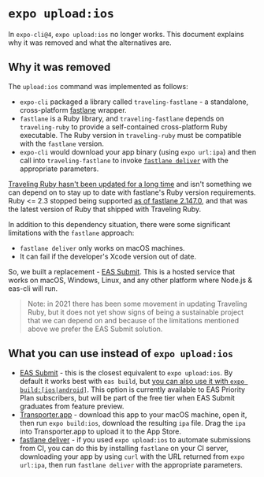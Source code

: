 # `expo upload:ios`

In `expo-cli@4`, `expo upload:ios` no longer works. This document explains why it was removed and what the alternatives are.

## Why it was removed

The `upload:ios` command was implemented as follows:

- `expo-cli` packaged a library called `traveling-fastlane` - a standalone, cross-platform [fastlane](https://fastlane.tools/) wrapper.
- `fastlane` is a Ruby library, and `traveling-fastlane` depends on `traveling-ruby` to provide a self-contained cross-platform Ruby executable. The Ruby version in `traveling-ruby` must be compatible with the `fastlane` version.
- `expo-cli` would download your app binary (using `expo url:ipa`) and then call into `traveling-fastlane` to invoke [`fastlane deliver`](https://docs.fastlane.tools/actions/deliver/) with the appropriate parameters.

[Traveling Ruby hasn't been updated for a long time](https://www.joyfulbikeshedding.com/blog/2021-01-06-the-future-of-traveling-ruby.html) and isn't something we can depend on to stay up to date with fastlane's Ruby version requirements. Ruby <= 2.3 stopped being supported [as of fastlane 2.147.0](https://github.com/fastlane/fastlane/releases/tag/2.147.0), and that was the latest version of Ruby that shipped with Traveling Ruby.

In addition to this dependency situation, there were some significant limitations with the `fastlane` approach:

- `fastlane deliver` only works on macOS machines.
- It can fail if the developer's Xcode version out of date.

So, we built a replacement - [EAS Submit](https://docs.expo.io/submit/introduction/). This is a hosted service that works on macOS, Windows, Linux, and any other platform where Node.js & eas-cli will run.

> Note: in 2021 there has been some movement in updating Traveling Ruby, but it does not yet show signs of being a sustainable project that we can depend on and because of the limitations mentioned above we prefer the EAS Submit solution.

## What you can use instead of `expo upload:ios`

- [EAS Submit](https://docs.expo.io/submit/introduction/) - this is the closest equivalent to `expo upload:ios`. By default it works best with `eas build`, but [you can also use it with `expo build:[ios|android]`](https://docs.expo.io/submit/classic-builds/). This option is currently available to EAS Priority Plan subscribers, but will be part of the free tier when EAS Submit graduates from feature preview.
- [Transporter.app](https://apps.apple.com/us/app/transporter/id1450874784?mt=12) - download this app to your macOS machine, open it, then run `expo build:ios`, download the resulting `ipa` file. Drag the `ipa` into Transporter.app to upload it to the App Store.
- [fastlane deliver](https://docs.fastlane.tools/actions/deliver/) - if you used `expo upload:ios` to automate submissions from CI, you can do this by installing `fastlane` on your CI server, downloading your app by using `curl` with the URL returned from `expo url:ipa`, then run `fastlane deliver` with the appropriate parameters.